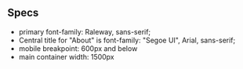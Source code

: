 ## Specs

- primary font-family: Raleway, sans-serif;
- Central title for "About" is font-family: "Segoe UI", Arial, sans-serif;
- mobile breakpoint: 600px and below
- main container width: 1500px

